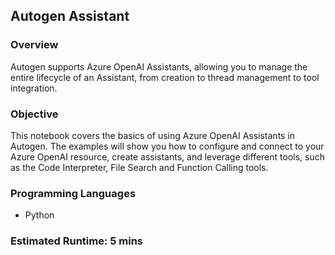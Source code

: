 
## Autogen Assistant

### Overview

Autogen supports Azure OpenAI Assistants, allowing you to manage the entire lifecycle of an Assistant, from creation to thread management to tool integration.

### Objective

This notebook covers the basics of using Azure OpenAI Assistants in Autogen. The examples will show you how to configure and connect to your Azure OpenAI resource, create assistants, and leverage different tools, such as the Code Interpreter, File Search and Function Calling tools.

### Programming Languages

- Python

### Estimated Runtime: 5 mins